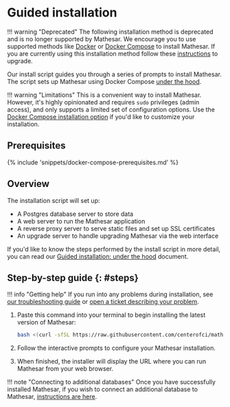 # Guided installation

!!! warning "Deprecated"
    The following installation method is deprecated and is no longer supported by Mathesar. We encourage you to use supported methods like [Docker](../docker/index.md) or [Docker Compose](../docker-compose/index.md) to install Mathesar. If you are currently using this installation method follow these [instructions](../../administration/upgrade.md#installed-from-guided-install) to upgrade.

Our install script guides you through a series of prompts to install Mathesar. The script sets up Mathesar using Docker Compose [under the hood](./under-the-hood.md).

!!! warning "Limitations"
    This is a convenient way to install Mathesar. However, it's highly opinionated and requires `sudo` privileges (admin access), and only supports a limited set of configuration options. Use the [Docker Compose installation option](../docker-compose/) if you'd like to customize your installation.

## Prerequisites

{% include 'snippets/docker-compose-prerequisites.md' %}


## Overview

The installation script will set up:

- A Postgres database server to store data
- A web server to run the Mathesar application
- A reverse proxy server to serve static files and set up SSL certificates
- An upgrade server to handle upgrading Mathesar via the web interface

If you'd like to know the steps performed by the install script in more detail, you can read our [Guided installation: under the hood](./under-the-hood.md) document.

## Step-by-step guide {: #steps}

!!! info "Getting help"
    If you run into any problems during installation, see [our troubleshooting guide](./troubleshooting.md) or [open a ticket describing your problem](https://github.com/centerofci/mathesar/issues/new/choose).

1. Paste this command into your terminal to begin installing the latest version of Mathesar:

    ```sh
    bash <(curl -sfSL https://raw.githubusercontent.com/centerofci/mathesar/{{mathesar_version}}/install.sh)
    ```

1. Follow the interactive prompts to configure your Mathesar installation.

1. When finished, the installer will display the URL where you can run Mathesar from your web browser.

!!! note "Connecting to additional databases"
    Once you have successfully installed Mathesar, if you wish to connect an additional database to Mathesar, [instructions are here](../../configuration/connect-to-existing-db.md).

